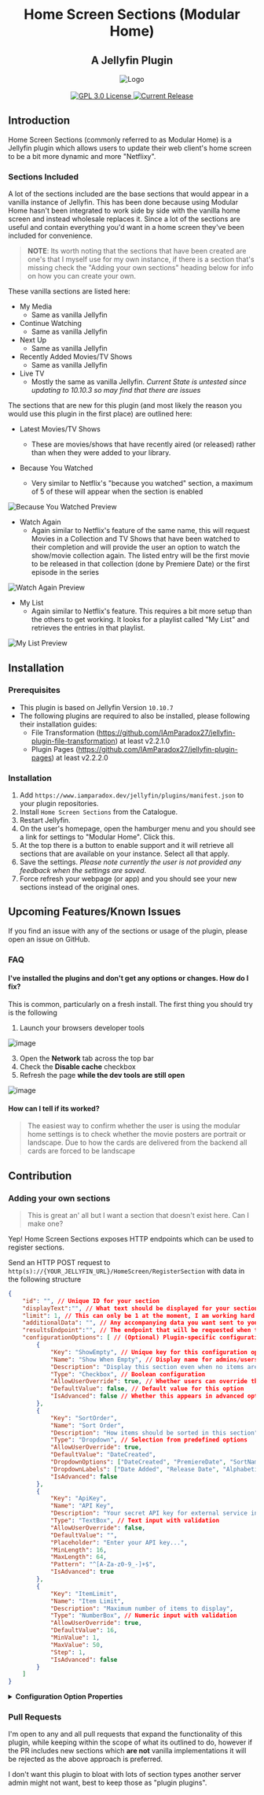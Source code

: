 <h1 align="center">Home Screen Sections (Modular Home)</h1>
<h2 align="center">A Jellyfin Plugin</h2>
<p align="center">
	<img alt="Logo" src="https://raw.githubusercontent.com/IAmParadox27/jellyfin-plugin-home-sections/main/src/logo.png" />
	<br />
	<br />
	<a href="https://github.com/IAmParadox27/jellyfin-plugin-home-sections">
		<img alt="GPL 3.0 License" src="https://img.shields.io/github/license/IAmParadox27/jellyfin-plugin-home-sections.svg" />
	</a>
	<a href="https://github.com/IAmParadox27/jellyfin-plugin-home-sections/releases">
		<img alt="Current Release" src="https://img.shields.io/github/release/IAmParadox27/jellyfin-plugin-home-sections.svg" />
	</a>
</p>

## Introduction
Home Screen Sections (commonly referred to as Modular Home) is a Jellyfin plugin which allows users to update their web client's home screen to be a bit more dynamic and more "Netflixy".

### Sections Included
A lot of the sections included are the base sections that would appear in a vanilla instance of Jellyfin. This has been done because using Modular Home hasn't been integrated to work side by side with the vanilla home screen and instead wholesale replaces it. Since a lot of the sections are useful and contain everything you'd want in a home screen they've been included for convenience.

> **NOTE**: Its worth noting that the sections that have been created are one's that I myself use for my own instance, if there is a section that's missing check the "Adding your own sections" heading below for info on how you can create your own.

These vanilla sections are listed here:

- My Media
	- Same as vanilla Jellyfin
- Continue Watching
	- Same as vanilla Jellyfin
- Next Up
	- Same as vanilla Jellyfin
- Recently Added Movies/TV Shows
	- Same as vanilla Jellyfin
- Live TV
	- Mostly the same as vanilla Jellyfin. _Current State is untested since updating to 10.10.3 so may find that there are issues_

The sections that are new for this plugin (and most likely the reason you would use this plugin in the first place) are outlined here:

- Latest Movies/TV Shows
    - These are movies/shows that have recently aired (or released) rather than when they were added to your library. 

- Because You Watched
	- Very similar to Netflix's "because you watched" section, a maximum of 5 of these will appear when the section is enabled
<img src="https://raw.githubusercontent.com/IAmParadox27/jellyfin-plugin-home-sections/refs/heads/main/screenshots/because-you-watched.png" alt="Because You Watched Preview" />

- Watch Again
	- Again similar to Netflix's feature of the same name, this will request Movies in a Collection and TV Shows that have been watched to their completion and will provide the user an option to watch the show/movie collection again. The listed entry will be the first movie to be released in that collection (done by Premiere Date) or the first episode in the series
<img src="https://raw.githubusercontent.com/IAmParadox27/jellyfin-plugin-home-sections/refs/heads/main/screenshots/watch-again.png" alt="Watch Again Preview" />

- My List
	- Again similar to Netflix's feature. This requires a bit more setup than the others to get working. It looks for a playlist called "My List" and retrieves the entries in that playlist.
<img src="https://raw.githubusercontent.com/IAmParadox27/jellyfin-plugin-home-sections/refs/heads/main/screenshots/my-list.png" alt="My List Preview" />

## Installation

### Prerequisites
- This plugin is based on Jellyfin Version `10.10.7`
- The following plugins are required to also be installed, please following their installation guides:
  - File Transformation (https://github.com/IAmParadox27/jellyfin-plugin-file-transformation) at least v2.2.1.0
  - Plugin Pages (https://github.com/IAmParadox27/jellyfin-plugin-pages) at least v2.2.2.0

### Installation
1. Add `https://www.iamparadox.dev/jellyfin/plugins/manifest.json` to your plugin repositories.
2. Install `Home Screen Sections` from the Catalogue.
3. Restart Jellyfin.
4. On the user's homepage, open the hamburger menu and you should see a link for settings to "Modular Home". Click this.
5. At the top there is a button to enable support and it will retrieve all sections that are available on your instance. Select all that apply.
6. Save the settings. _Please note currently the user is not provided any feedback when the settings are saved_.
7. Force refresh your webpage (or app) and you should see your new sections instead of the original ones.
## Upcoming Features/Known Issues
If you find an issue with any of the sections or usage of the plugin, please open an issue on GitHub.

### FAQ

#### I've installed the plugins and don't get any options or changes. How do I fix?
This is common, particularly on a fresh install. The first thing you should try is the following
1. Launch your browsers developer tools

![image](https://github.com/user-attachments/assets/e8781a69-464e-430e-a07c-5172a620ef84)

3. Open the **Network** tab across the top bar
4. Check the **Disable cache** checkbox
5. Refresh the page **while the dev tools are still open**

![image](https://github.com/user-attachments/assets/6f8c3fc7-89a3-4475-b8a6-cd4a58d51b84)

#### How can I tell if its worked?

> The easiest way to confirm whether the user is using the modular home settings is to check whether the movie posters are portrait or landscape. Due to how the cards are delivered from the backend all cards are forced to be landscape
## Contribution
### Adding your own sections
> This is great an' all but I want a section that doesn't exist here. Can I make one?

Yep! Home Screen Sections exposes HTTP endpoints which can be used to register sections.

Send an HTTP POST request to `http(s)://{YOUR_JELLYFIN_URL}/HomeScreen/RegisterSection` with data in the following structure
```json
{
	"id": "", // Unique ID for your section
	"displayText":"", // What text should be displayed for your section
	"limit": 1, // This can only be 1 at the moment, I am working hard to support more than 1 section via HTTP request 
	"additionalData": "", // Any accompanying data you want sent to your endpoint
	"resultsEndpoint":"", // The endpoint that will be requested when the section is requested. Expected to return `QueryResult<BaseItemDto>`
	"configurationOptions": [ // (Optional) Plugin-specific configuration options
		{
			"Key": "ShowEmpty", // Unique key for this configuration option
			"Name": "Show When Empty", // Display name for admins/users
			"Description": "Display this section even when no items are available", // Help text
			"Type": "Checkbox", // Boolean configuration
			"AllowUserOverride": true, // Whether users can override this setting
			"DefaultValue": false, // Default value for this option
			"IsAdvanced": false // Whether this appears in advanced options only
		},
		{
			"Key": "SortOrder",
			"Name": "Sort Order",
			"Description": "How items should be sorted in this section",
			"Type": "Dropdown", // Selection from predefined options
			"AllowUserOverride": true,
			"DefaultValue": "DateCreated",
			"DropdownOptions": ["DateCreated", "PremiereDate", "SortName", "Random"],
			"DropdownLabels": ["Date Added", "Release Date", "Alphabetical", "Random"],
			"IsAdvanced": false
		},
		{
			"Key": "ApiKey",
			"Name": "API Key", 
			"Description": "Your secret API key for external service integration",
			"Type": "TextBox", // Text input with validation
			"AllowUserOverride": false,
			"DefaultValue": "",
			"Placeholder": "Enter your API key...",
			"MinLength": 16,
			"MaxLength": 64,
			"Pattern": "^[A-Za-z0-9_-]+$",
			"IsAdvanced": true
		},
		{
			"Key": "ItemLimit",
			"Name": "Item Limit",
			"Description": "Maximum number of items to display",
			"Type": "NumberBox", // Numeric input with validation
			"AllowUserOverride": true,
			"DefaultValue": 16,
			"MinValue": 1,
			"MaxValue": 50,
			"Step": 1,
			"IsAdvanced": false
		}
	]
}
```

<details>
<summary><strong>Configuration Option Properties</strong></summary>

Each configuration option supports the following properties:

**Core Properties:**
- `Key` (string): Unique identifier
- `Name` (string): Display name
- `Description` (string): Help text
- `Type` (string): "Checkbox", "Dropdown", "TextBox", or "NumberBox"
- `DefaultValue` (varies): Default value
- `AllowUserOverride` (boolean): Whether users can override this setting
- `IsAdvanced` (boolean): Whether this option appears only in advanced

**Text Input Properties (TextBox type):**
- `Placeholder` (string): Placeholder text for the input field
- `MinLength` (integer): Minimum required text length
- `MaxLength` (integer): Maximum allowed text length  
- `Pattern` (string): Regex pattern for validation

**Numeric Input Properties (NumberBox type):**
- `MinValue` (number): Minimum value
- `MaxValue` (number): Maximum value
- `Step` (number): Increment step size

**Dropdown Properties (Dropdown type):**
- `DropdownOptions` (array): Array of option values
- `DropdownLabels` (array): Array of display labels

</details>

### Pull Requests
I'm open to any and all pull requests that expand the functionality of this plugin, while keeping within the scope of what its outlined to do, however if the PR includes new sections which **are not** vanilla implementations it will be rejected as the above approach is preferred.

I don't want this plugin to bloat with lots of section types another server admin might not want, best to keep those as "plugin plugins".
